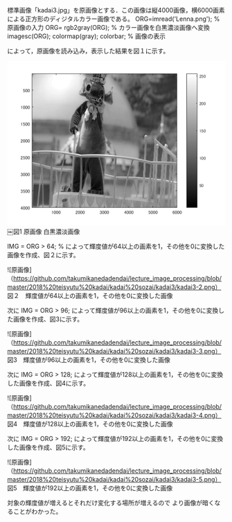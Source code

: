 標準画像「kadai3.jpg」を原画像とする．この画像は縦4000画像，横6000画素による正方形のディジタルカラー画像である。
ORG=imread('Lenna.png'); % 原画像の入力
ORG= rgb2gray(ORG); % カラー画像を白黒濃淡画像へ変換
imagesc(ORG); colormap(gray); colorbar; % 画像の表示

によって，原画像を読み込み，表示した結果を図１に示す。

![原画像](https://github.com/takumikanedadendai/lecture_image_processing/blob/master/2018%20teisyutu%20kadai/kadai%20sozai/kadai3/kadai3-1.png)
￼図1 原画像 白黒濃淡画像

IMG = ORG > 64; % 
によって輝度値が64以上の画素を1，その他を0に変換した画像を作成、図２に示す。

![原画像]（https://github.com/takumikanedadendai/lecture_image_processing/blob/master/2018%20teisyutu%20kadai/kadai%20sozai/kadai3/kadai3-2.png）
図２　輝度値が64以上の画素を1，その他を0に変換した画像

次に
IMG = ORG > 96;
によって輝度値が96以上の画素を1，その他を0に変換した画像を作成、図3に示す。

![原画像]（https://github.com/takumikanedadendai/lecture_image_processing/blob/master/2018%20teisyutu%20kadai/kadai%20sozai/kadai3/kadai3-3.png）
図3　輝度値が96以上の画素を1，その他を0に変換した画像

次に
IMG = ORG > 128;
によって輝度値が128以上の画素を1，その他を0に変換した画像を作成、図4に示す。

![原画像]（https://github.com/takumikanedadendai/lecture_image_processing/blob/master/2018%20teisyutu%20kadai/kadai%20sozai/kadai3/kadai3-4.png）
図4　輝度値が128以上の画素を1，その他を0に変換した画像

次に
IMG = ORG > 192;
によって輝度値が192以上の画素を1，その他を0に変換した画像を作成、図5に示す。

![原画像]（https://github.com/takumikanedadendai/lecture_image_processing/blob/master/2018%20teisyutu%20kadai/kadai%20sozai/kadai3/kadai3-5.png）
図5　輝度値が192以上の画素を1，その他を0に変換した画像

対象の輝度値が増えるとそれだけ変化する場所が増えるので
より画像が暗くなることがわかった。

